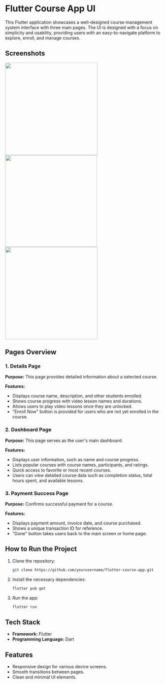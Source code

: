 # Flutter Course App UI

This Flutter application showcases a well-designed course management system interface with three main pages. The UI is designed with a focus on simplicity and usability, providing users with an easy-to-navigate platform to explore, enroll, and manage courses.

## Screenshots
<p float="left">
 <img src="https://github.com/user-attachments/assets/c7f0bf9b-f78c-4bae-b144-c92b2b364984" width="300" />
  <img src="https://github.com/user-attachments/assets/803a353f-02c4-4e89-8452-76472c609f0f" width="298" />
  <img src="https://github.com/user-attachments/assets/d69c17c4-cfff-47db-b628-4f78db5aec04" width="300" />
</p>

## Pages Overview

### 1. Details Page
**Purpose:** This page provides detailed information about a selected course.

**Features:**
- Displays course name, description, and other students enrolled.
- Shows course progress with video lesson names and durations.
- Allows users to play video lessons once they are unlocked.
- "Enroll Now" button is provided for users who are not yet enrolled in the course.

### 2. Dashboard Page
**Purpose:** This page serves as the user's main dashboard.

**Features:**
- Displays user information, such as name and course progress.
- Lists popular courses with course names, participants, and ratings.
- Quick access to favorite or most recent courses.
- Users can view detailed course data such as completion status, total hours spent, and available lessons.

### 3. Payment Success Page
**Purpose:** Confirms successful payment for a course.

**Features:**
- Displays payment amount, invoice date, and course purchased.
- Shows a unique transaction ID for reference.
- "Done" button takes users back to the main screen or home page.

## How to Run the Project

1. Clone the repository:

    ```bash
    git clone https://github.com/yourusername/flutter-course-app.git
    ```

2. Install the necessary dependencies:

    ```bash
    flutter pub get
    ```

3. Run the app:

    ```bash
    flutter run
    ```

## Tech Stack

- **Framework:** Flutter
- **Programming Language:** Dart

## Features

- Responsive design for various device screens.
- Smooth transitions between pages.
- Clean and minimal UI elements.
